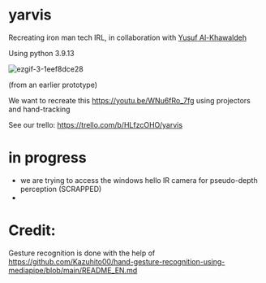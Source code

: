 # yarvis
 Recreating iron man tech IRL, in collaboration with [Yusuf Al-Khawaldeh](https://github.com/uoRetr0)

Using python 3.9.13

![ezgif-3-1eef8dce28](https://user-images.githubusercontent.com/43157907/197848053-06020766-00b7-42c1-8219-ed1515373526.gif)

(from an earlier prototype)

We want to recreate this https://youtu.be/WNu6fRo_7fg using projectors and hand-tracking

See our trello: https://trello.com/b/HLfzcOHO/yarvis

# in progress
- we are trying to access the windows hello IR camera for pseudo-depth perception (SCRAPPED)
- 

# Credit:
Gesture recognition is done with the help of https://github.com/Kazuhito00/hand-gesture-recognition-using-mediapipe/blob/main/README_EN.md
